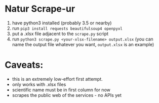 # Natur Scrape-ur

1. have python3 installed (probably 3.5 or nearby)
2. run `pip3 install requests beautifulsoup4 openpyxl`
3. put a .xlsx file adjacent to the `scrape.py` script
4. run `python3 scrape.py <your-xlsx-filename> output.xlsx` (you can name the output file whatever you want, `output.xlsx` is an example)

# Caveats:

- this is an extremely low-effort first attempt.
- only works with .xlsx files
- scientific name must be in first column for now
- scrapes the public web of the services - no APIs yet
